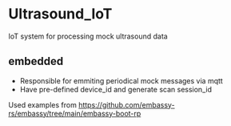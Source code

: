 # Ultrasound_IoT
IoT system for processing mock ultrasound data

## embedded
- Responsible for emmiting periodical mock messages via mqtt
- Have pre-defined device_id and generate scan session_id

Used examples from https://github.com/embassy-rs/embassy/tree/main/embassy-boot-rp